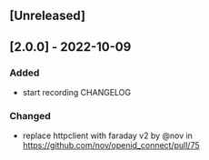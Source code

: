 ## [Unreleased]

## [2.0.0] - 2022-10-09

### Added

- start recording CHANGELOG

### Changed

- replace httpclient with faraday v2 by @nov in https://github.com/nov/openid_connect/pull/75